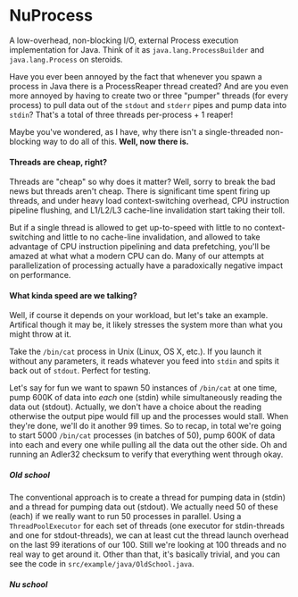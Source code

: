 NuProcess
=========

A low-overhead, non-blocking I/O, external Process execution implementation for Java.  Think of it as ``java.lang.ProcessBuilder``
and ``java.lang.Process`` on steroids.

Have you ever been annoyed by the fact that whenever you spawn a process in Java there is a ProcessReaper thread created?
And are you even more annoyed by having to create two or three "pumper" threads (for every process) to pull data out of the
``stdout`` and ``stderr`` pipes and pump data into ``stdin``?  That's a total of three threads per-process + 1 reaper!

Maybe you've wondered, as I have, why there isn't a single-threaded non-blocking way to do all of this.  **Well, now there is.**

#### Threads are cheap, right? ####
Threads are "cheap" so why does it matter?  Well, sorry to break the bad news but threads aren't cheap.  There is 
significant time spent firing up threads, and under heavy load context-switching overhead, CPU instruction pipeline
flushing, and L1/L2/L3 cache-line invalidation start taking their toll.

But if a single thread is allowed to get up-to-speed with little to no context-switching and little to no cache-line 
invalidation, and allowed to take advantage of CPU instruction pipelining and data prefetching, you'll be amazed at what
what a modern CPU can do.  Many of our attempts at parallelization of processing actually have a paradoxically negative
impact on performance.

#### What kinda speed are we talking? ####
Well, if course it depends on your workload, but let's take an example.  Artifical though it may be, it likely stresses
the system more than what you might throw at it.

Take the ``/bin/cat`` process in Unix (Linux, OS X, etc.).  If you launch it without any parameters, it reads whatever
you feed into ``stdin`` and spits it back out of ``stdout``.  Perfect for testing.

Let's say for fun we want to spawn 50 instances of ``/bin/cat`` at one time, pump 600K of data into *each* one (stdin) 
while simultaneously reading the data out (stdout).  Actually, we don't have a choice about the reading otherwise the
output pipe would fill up and the processes would stall.  When they're done, we'll do it another 99 times.  So to recap,
in total we're going to start 5000 ``/bin/cat`` processes (in batches of 50), pump 600K of data into each and every one 
while pulling all the data out the other side.  Oh and running an Adler32 checksum to verify that everything went through
okay.

##### Old school #####
The conventional approach is to create a thread for pumping data in (stdin) and a thread for pumping data out (stdout).
We actually need 50 of these (each) if we really want to run 50 processes in parallel.  Using a ``ThreadPoolExecutor``
for each set of threads (one executor for stdin-threads and one for stdout-threads), we can at least cut the thread launch
overhead on the last 99 iterations of our 100.  Still we're looking at 100 threads and no real way to get around it.
Other than that, it's basically trivial, and you can see the code in ``src/example/java/OldSchool.java``.

##### Nu school #####
